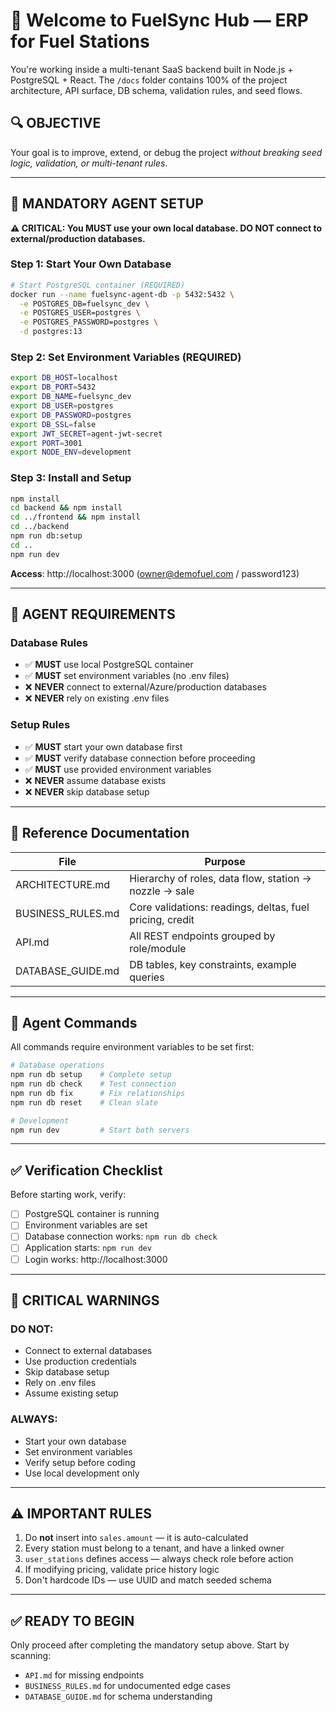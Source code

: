 # 🚀 Welcome to FuelSync Hub — ERP for Fuel Stations

You're working inside a multi-tenant SaaS backend built in Node.js + PostgreSQL + React. The `/docs` folder contains 100% of the project architecture, API surface, DB schema, validation rules, and seed flows.

## 🔍 OBJECTIVE

Your goal is to improve, extend, or debug the project *without breaking seed logic, validation, or multi-tenant rules*.

---

## 🤖 MANDATORY AGENT SETUP

**⚠️ CRITICAL: You MUST use your own local database. DO NOT connect to external/production databases.**

### Step 1: Start Your Own Database
```bash
# Start PostgreSQL container (REQUIRED)
docker run --name fuelsync-agent-db -p 5432:5432 \
  -e POSTGRES_DB=fuelsync_dev \
  -e POSTGRES_USER=postgres \
  -e POSTGRES_PASSWORD=postgres \
  -d postgres:13
```

### Step 2: Set Environment Variables (REQUIRED)
```bash
export DB_HOST=localhost
export DB_PORT=5432
export DB_NAME=fuelsync_dev
export DB_USER=postgres
export DB_PASSWORD=postgres
export DB_SSL=false
export JWT_SECRET=agent-jwt-secret
export PORT=3001
export NODE_ENV=development
```

### Step 3: Install and Setup
```bash
npm install
cd backend && npm install
cd ../frontend && npm install
cd ../backend
npm run db:setup
cd ..
npm run dev
```

**Access**: http://localhost:3000 (owner@demofuel.com / password123)

---

## 🚨 AGENT REQUIREMENTS

### Database Rules
- ✅ **MUST** use local PostgreSQL container
- ✅ **MUST** set environment variables (no .env files)
- ❌ **NEVER** connect to external/Azure/production databases
- ❌ **NEVER** rely on existing .env files

### Setup Rules
- ✅ **MUST** start your own database first
- ✅ **MUST** verify database connection before proceeding
- ✅ **MUST** use provided environment variables
- ❌ **NEVER** assume database exists
- ❌ **NEVER** skip database setup

---

## 📁 Reference Documentation

| File                | Purpose                                               |
|---------------------|-------------------------------------------------------|
| ARCHITECTURE.md     | Hierarchy of roles, data flow, station → nozzle → sale |
| BUSINESS_RULES.md   | Core validations: readings, deltas, fuel pricing, credit |
| API.md              | All REST endpoints grouped by role/module             |
| DATABASE_GUIDE.md   | DB tables, key constraints, example queries            |

---

## 🔧 Agent Commands

All commands require environment variables to be set first:

```bash
# Database operations
npm run db setup    # Complete setup
npm run db check    # Test connection
npm run db fix      # Fix relationships
npm run db reset    # Clean slate

# Development
npm run dev         # Start both servers
```

---

## ✅ Verification Checklist

Before starting work, verify:
- [ ] PostgreSQL container is running
- [ ] Environment variables are set
- [ ] Database connection works: `npm run db check`
- [ ] Application starts: `npm run dev`
- [ ] Login works: http://localhost:3000

---

## 🚨 CRITICAL WARNINGS

### DO NOT:
- Connect to external databases
- Use production credentials
- Skip database setup
- Rely on .env files
- Assume existing setup

### ALWAYS:
- Start your own database
- Set environment variables
- Verify setup before coding
- Use local development only

---

## ⚠️ IMPORTANT RULES

1. Do **not** insert into `sales.amount` — it is auto-calculated
2. Every station must belong to a tenant, and have a linked owner
3. `user_stations` defines access — always check role before action
4. If modifying pricing, validate price history logic
5. Don't hardcode IDs — use UUID and match seeded schema

---

## ✅ READY TO BEGIN

Only proceed after completing the mandatory setup above. Start by scanning:
- `API.md` for missing endpoints
- `BUSINESS_RULES.md` for undocumented edge cases
- `DATABASE_GUIDE.md` for schema understanding